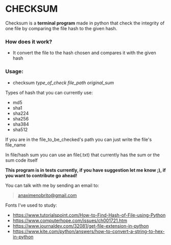 # CHECKSUM

Checksum is a **terminal program** made in python that check the integrity of one file by comparing the file hash to the given hash.

### How does it work?
 * It convert the file to the hash chosen and compares it with the given hash

### Usage:
  * checksum *type_of_check*  *file_path*   *original_sum*

Types of hash that you can currently use:
 - md5
 - sha1
 - sha224
 - sha256
 - sha384
 - sha512

If you are in the file_to_be_checked's path you can just write the file's file_name

In file/hash sum you can use an file(.txt) that currently has the sum or the sum code itself

**This program is in tests currently, if you have suggestion let me know ;), if you want to contribute go ahead!**

You can talk with me by sending an email to: 
  > anaximenobrito@gmail.com

Fonts I've used to study:
 - https://www.tutorialspoint.com/How-to-Find-Hash-of-File-using-Python
 - https://www.computerhope.com/issues/ch001721.htm
 - https://www.journaldev.com/32081/get-file-extension-in-python
 - https://www.kite.com/python/answers/how-to-convert-a-string-to-hex-in-python
